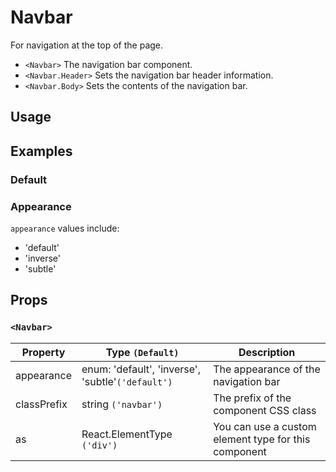 # Navbar

For navigation at the top of the page.

- `<Navbar>` The navigation bar component.
- `<Navbar.Header>` Sets the navigation bar header information.
- `<Navbar.Body>` Sets the contents of the navigation bar.

## Usage

<!--{include:(components/navbar/fragments/import.md)}-->

## Examples

### Default

<!--{include:`basic.md`}-->

### Appearance

`appearance` values include:

- 'default'
- 'inverse'
- 'subtle'

<!--{include:`appearance.md`}-->

## Props

### `<Navbar>`

| Property    | Type `(Default)`                                  | Description                                          |
| ----------- | ------------------------------------------------- | ---------------------------------------------------- |
| appearance  | enum: 'default', 'inverse', 'subtle'`('default')` | The appearance of the navigation bar                 |
| classPrefix | string `('navbar')`                               | The prefix of the component CSS class                |
| as          | React.ElementType `('div')`                       | You can use a custom element type for this component |
